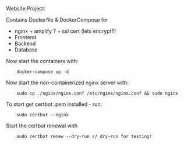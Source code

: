 Website Project:

Contains Dockerfile & DockerCompose for 
- nginx + amplify ? + ssl cert (lets encrypt?)
- Frontend
- Backend
- Database


Now start the containers with:
````
    docker-compose up -d
````

Now start the non-containerized nginx server with:
````
    sudo cp ./nginx/nginx.conf /etc/nginx/nginx.conf && sudo nginx
````

To start get certbot .pem installed - run:
````
    sudo certbot --nginx
````

Start the certbot renewal with
````
    sudo certbot renew --dry-run // dry-run for testing!
````